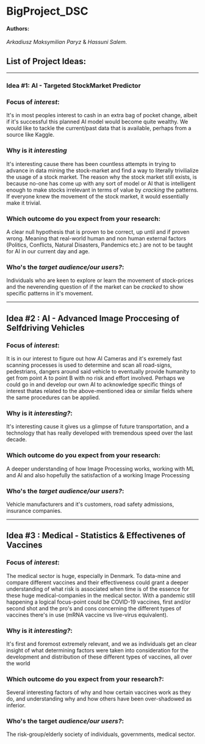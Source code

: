 # BigProject_DSC
#### Authors: 
*Arkadiusz Maksymilian Paryz* & *Hassuni Salem.*

## List of Project Ideas:
___________________________________
### Idea #1: AI - Targeted StockMarket Predictor
### Focus of *interest*:
It's in most peoples interest to cash in an extra bag of pocket change, albeit if it's successful this planned AI model would become quite wealthy. We would like to tackle the current/past data that is available, perhaps from a source like Kaggle.
### Why is it *interesting*
It's interesting cause there has been countless attempts in trying to advance in data mining the stock-market and find a way to literally trivilialize the usage of a stock market. The reason why the stock market still exists, is because no-one has come up with any sort of model or AI that is intelligent enough to make stocks irrelevant in terms of value by *cracking* the patterns. If everyone knew the movement of the stock market, it would essentially make it trivial.
### Which outcome do you expect from your research:
A clear null hypothesis that is proven to be correct, up until and if proven wrong. Meaning that real-world human and non human external factors (Politics, Conflicts, Natural Disasters, Pandemics etc.) are not to be taught for AI in our current day and age. 
### Who's the *target audience/our users?*:
Individuals who are keen to explore or learn the movement of stock-prices and the neverending question of if the market can be *cracked* to show specific patterns in it's movement.
___________________________________
## Idea #2 : AI - Advanced Image Proccesing of Selfdriving Vehicles
### Focus of *interest*:
It is in our interest to figure out how AI Cameras and it's exremely fast scanning processes is used to determine and scan all road-signs, pedestrians, dangers around said vehicle to eventually provide humanity to get from point A to point B with no risk and effort involved. Perhaps we could go in and develop our own AI to acknowledge specific things of interest thatøs related to the above-mentioned idea or similar fields where the same procedures can be applied.
### Why is it *interesting?*:
It's interesting cause it gives us a glimpse of future transportation, and a technology that has really developed with tremendous speed over the last decade.
### Which outcome do you expect from your research:
A deeper understanding of how Image Processing works, working with ML and AI and also hopefully the satisfaction of a working Image Processing
### Who's the *target audience/our users?*:
Vehicle manufacturers and it's customers, road safety admissions, insurance companies.
___________________________________
## Idea #3 : Medical - Statistics & Effectivenes of Vaccines
### Focus of *interest*:
The medical sector is huge, especially in Denmark. To data-mine and compare different vaccines and their effectiveness could grant a deeper understanding of what risk is associated when time is of the essence for these huge medical-companies in the medical sector. With a pandemic still happening a logical focus-point could be COVID-19 vaccines, first and/or second shot and the pro's and cons concerning the different types of vaccines there's in use (mRNA vaccine vs live-virus equivalent). 
### Why is it *interesting?*:
It's first and foremost extremely relevant, and we as individuals get an clear insight of what determining factors were taken into consideration for the development and distribution of these different types of vaccines, all over the world
### Which outcome do you expect from your research?:
Several interesting factors of why and how certain vaccines work as they do, and understanding why and how others have been over-shadowed as inferior.
### Who's the target *audience/our users?*:
The risk-group/elderly society of individuals, governments, medical sector.
